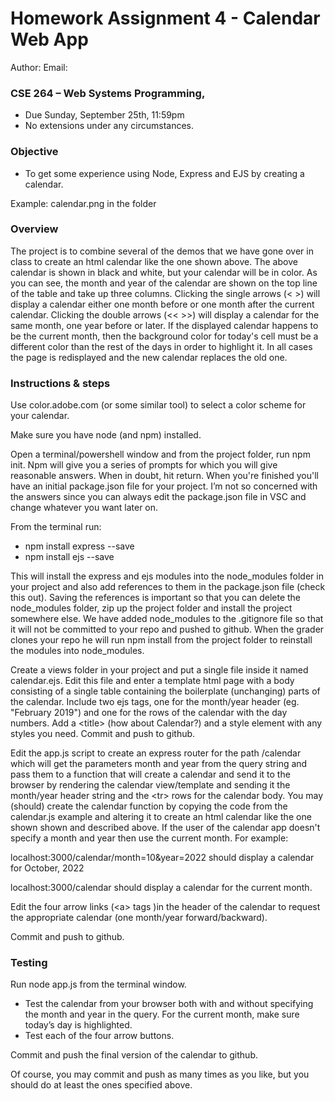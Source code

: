 # Homework Assignment 4 - Calendar Web App

Author:
Email:

### CSE 264 – Web Systems Programming,

- Due Sunday, September 25th, 11:59pm
- No extensions under any circumstances.

### Objective

- To get some experience using Node, Express and EJS by creating a calendar.

Example: calendar.png in the folder

### Overview

The project is to combine several of the demos that we have gone over in class to create an html calendar like the one shown above. The above calendar is shown in black and white, but your calendar will be in color. As you can see, the month and year of the calendar are shown on the top line of the table and take up three columns. Clicking the single arrows (&lt; &gt;) will display a calendar either one month before or one month after the current calendar. Clicking the double arrows (&lt;&lt; &gt;&gt;) will display a calendar for the same month, one year before or later. If the displayed calendar happens to be the current month, then the background color for today&#39;s cell must be a different color than the rest of the days in order to highlight it. In all cases the page is redisplayed and the new calendar replaces the old one.

### Instructions & steps

Use color.adobe.com (or some similar tool) to select a color scheme for your calendar.

Make sure you have node (and npm) installed.

Open a terminal/powershell window and from the project folder, run npm init.
Npm will give you a series of prompts for which you will give reasonable answers. When in doubt, hit return. When you&#39;re finished you&#39;ll have an initial package.json file for your project. I’m not so concerned with the answers since you can always edit the package.json file in VSC and change whatever you want later on.

From the terminal run:

- npm install express --save
- npm install ejs --save

This will install the express and ejs modules into the node_modules folder in your project and also add references to them in the package.json file (check this out). Saving the references is important so that you can delete the node_modules folder, zip up the project folder and install the project somewhere else. We have added node_modules to the .gitignore file so that it will not be committed to your repo and pushed to github. When the grader clones your repo he will run npm install from the project folder to reinstall the modules into node_modules.

Create a views folder in your project and put a single file inside it named calendar.ejs. Edit this file and enter a template html page with a body consisting of a single table containing the boilerplate (unchanging) parts of the calendar. Include two ejs tags, one for the month/year header (eg. &quot;February 2019&quot;) and one for the rows of the calendar with the day numbers. Add a &lt;title&gt; (how about Calendar?) and a style element with any styles you need. Commit and push to github.

Edit the app.js script to create an express router for the path /calendar which will get the parameters month and year from the query string and pass them to a function that will create a calendar and send it to the browser by rendering the calendar view/template and sending it the month/year header string and the &lt;tr&gt; rows for the calendar body. You may (should) create the calendar function by copying the code from the calendar.js example and altering it to create an html calendar like the one shown shown and described above. If the user of the calendar app doesn&#39;t specify a month and year then use the current month. For example:

localhost:3000/calendar/month=10&amp;year=2022
should display a calendar for October, 2022

localhost:3000/calendar
should display a calendar for the current month.

Edit the four arrow links (&lt;a&gt; tags )in the header of the calendar to
request the appropriate calendar (one month/year forward/backward).

Commit and push to github.

### Testing

Run node app.js from the terminal window.

- Test the calendar from your browser both with and without specifying
  the month and year in the query. For the current month, make sure
  today’s day is highlighted.
- Test each of the four arrow buttons.

Commit and push the final version of the calendar to github.

Of course, you may commit and push as many times as you like, but you should
do at least the ones specified above.
